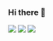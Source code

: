 ### Hi there 👋

<!--
**xenedium/xenedium** is a ✨ _special_ ✨ repository because its `README.md` (this file) appears on your GitHub profile.

Here are some ideas to get you started:

- 🔭 I’m currently working on ...
- 🌱 I’m currently learning ...
- 👯 I’m looking to collaborate on ...
- 🤔 I’m looking for help with ...
- 💬 Ask me about ...
- 📫 How to reach me: ...
- 😄 Pronouns: ...
- ⚡ Fun fact: ...
-->
![](http://github-profile-summary-cards.vercel.app/api/cards/profile-details?username=xenedium&theme=github_dark)
![](http://github-profile-summary-cards.vercel.app/api/cards/repos-per-language?username=xenedium&theme=github_dark) 
![](http://github-profile-summary-cards.vercel.app/api/cards/most-commit-language?username=xenedium&theme=github_dark)
